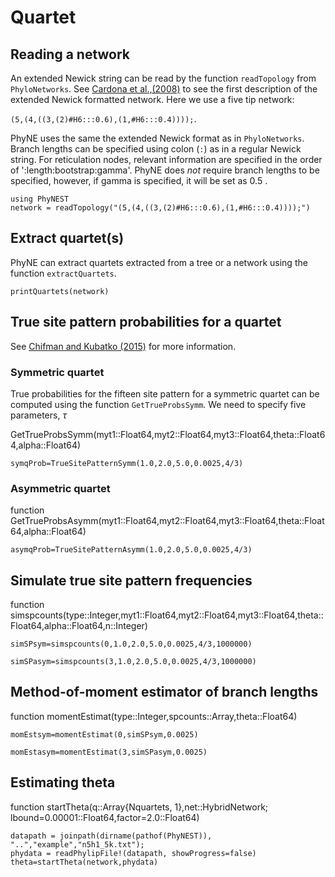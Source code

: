 # Quartet

## Reading a network
An extended Newick string can be read by the function `readTopology` from `PhyloNetworks`. See [Cardona et al.,(2008)](https://doi.org/10.1186/1471-2105-9-532) to see the first description of the extended Newick formatted network. Here we use a five tip network:

`(5,(4,((3,(2)#H6:::0.6),(1,#H6:::0.4))));`.

PhyNE uses the same the extended Newick format as in `PhyloNetworks`. Branch lengths can be specified using colon (`:`) as in a regular Newick string. For reticulation nodes, relevant information are specified in the order of ':length:bootstrap:gamma'. PhyNE does *not* require branch lengths to be specified, however, if gamma is specified, it will be set as 0.5 .

```@repl quartet
using PhyNEST
network = readTopology("(5,(4,((3,(2)#H6:::0.6),(1,#H6:::0.4))));")
```
## Extract quartet(s)
PhyNE can extract quartets extracted from a tree or a network using the function `extractQuartets`.  
```@repl quartet
printQuartets(network)
```

## True site pattern probabilities for a quartet
See [Chifman and Kubatko (2015)](https://www.sciencedirect.com/science/article/pii/S0022519315001095?via%3Dihub) for more information.
### Symmetric quartet
True probabilities for the fifteen site pattern for a symmetric quartet can be computed using the function `GetTrueProbsSymm`. We need to specify five parameters, $\tau$

GetTrueProbsSymm(myt1::Float64,myt2::Float64,myt3::Float64,theta::Float64,alpha::Float64)
```@repl quartet
symqProb=TrueSitePatternSymm(1.0,2.0,5.0,0.0025,4/3)
```
### Asymmetric quartet
function GetTrueProbsAsymm(myt1::Float64,myt2::Float64,myt3::Float64,theta::Float64,alpha::Float64)
```@repl quartet
asymqProb=TrueSitePatternAsymm(1.0,2.0,5.0,0.0025,4/3) 
```
## Simulate true site pattern frequencies
function simspcounts(type::Integer,myt1::Float64,myt2::Float64,myt3::Float64,theta::Float64,alpha::Float64,n::Integer)
```@repl quartet
simSPsym=simspcounts(0,1.0,2.0,5.0,0.0025,4/3,1000000)
```
```@repl quartet
simSPasym=simspcounts(3,1.0,2.0,5.0,0.0025,4/3,1000000)
```
## Method-of-moment estimator of branch lengths
function momentEstimat(type::Integer,spcounts::Array,theta::Float64)
```@repl quartet
momEstsym=momentEstimat(0,simSPsym,0.0025)
```
```@repl quartet
momEstasym=momentEstimat(3,simSPasym,0.0025)
```

## Estimating theta
function startTheta(q::Array{Nquartets, 1},net::HybridNetwork; lbound=0.00001::Float64,factor=2.0::Float64)
```@repl quartet
datapath = joinpath(dirname(pathof(PhyNEST)), "..","example","n5h1_5k.txt");
phydata = readPhylipFile!(datapath, showProgress=false)
theta=startTheta(network,phydata)
```


